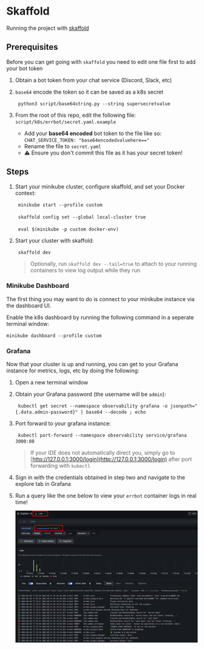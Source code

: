# Skaffold

Running the project with [skaffold](https://skaffold.dev/)

## Prerequisites

Before you can get going with `skaffold` you need to edit one file first to add your bot token

1. Obtain a bot token from your chat service (Discord, Slack, etc)
2. `base64` encode the token so it can be saved as a k8s secret

        python3 script/base64string.py --string supersecretvalue

3. From the root of this repo, edit the following file: `script/k8s/errbot/secret.yaml.example`

    - Add your **base64 encoded** bot token to the file like so: `CHAT_SERVICE_TOKEN: "base64encodedvaluehere=="`
    - Rename the file to `secret.yaml`
    - ⚠️ Ensure you don't commit this file as it has your secret token!

## Steps

1. Start your minikube cluster, configure skaffold, and set your Docker context:

        minikube start --profile custom
        
        skaffold config set --global local-cluster true

        eval $(minikube -p custom docker-env)

2. Start your cluster with skaffold:

        skaffold dev

    > Optionally, run `skaffold dev --tail=true` to attach to your running containers to view log output while they run

### Minikube Dashboard

The first thing you may want to do is connect to your minikube instance via the dashboard UI.

Enable the k8s dashboard by running the following command in a seperate terminal window:

    minikube dashboard --profile custom

### Grafana

Now that your cluster is up and running, you can get to your Grafana instance for metrics, logs, etc by doing the following:

1. Open a new terminal window
2. Obtain your Grafana password (the username will be `admin`):

        kubectl get secret --namespace observability grafana -o jsonpath="{.data.admin-password}" | base64 --decode ; echo

3. Port forward to your grafana instance:

        kubectl port-forward --namespace observability service/grafana 3000:80

    > If your IDE does not automatically direct you, simply go to [http://127.0.0.1:3000/login](http://127.0.0.1:3000/login) after port forwarding with `kubectl`

4. Sign in with the credentials obtained in step two and navigate to the explore tab in Grafana

5. Run a query like the one below to view your `errbot` container logs in real time!

    ![Grafana logs](assets/grafana-with-skaffold.png)
